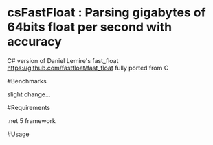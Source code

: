# csFastFloat : Parsing gigabytes of 64bits float per second with accuracy

C# version of Daniel Lemire's fast_float https://github.com/fastfloat/fast_float  fully ported from C 





#Benchmarks

slight change...


#Requirements

.net 5 framework

#Usage
